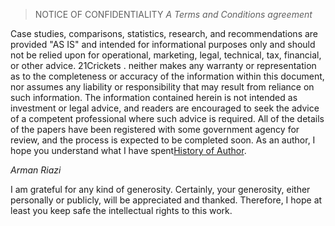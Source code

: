 > NOTICE OF CONFIDENTIALITY 
> *A Terms and Conditions agreement*

Case studies, comparisons, statistics, research, and recommendations are provided "AS IS" and intended for informational purposes only and should not be relied upon for operational, marketing, legal, technical, tax, financial, or other advice. 21Crickets . neither makes any warranty or representation as to the completeness or accuracy of the information within this document, nor assumes any liability or responsibility that may result from reliance on such information. The information contained herein is not intended as investment or legal advice, and readers are encouraged to seek the advice of a competent professional where such advice is required. All of the details of the papers have been registered with some government agency for review, and the process is expected to be completed soon.
As an author, I hope you understand what I have spent[History of Author](https://armanriazi.github.io/public/mynotes/exp-2021cryprotrading/).

*Arman Riazi*

I am grateful for any kind of generosity. Certainly, your generosity, either personally or publicly, will be appreciated and thanked. Therefore, I hope at least you keep safe the intellectual rights to this work.